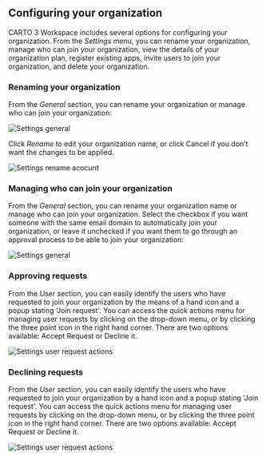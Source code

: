 ## Configuring your organization

CARTO 3 Workspace includes several options for configuring your organization. From the *Settings* menu, you can rename your organization, manage who can join your organization, view the details of your organization plan, register existing apps, invite users to join your organization, and delete your organization.

### Renaming your organization 

From the *General* section, you can rename your organization or manage who can join your organization:

![Settings general](/img/cloud-native-workspace/settings/settings_general.png)

Click *Rename* to edit your organization name, or click Cancel if you don’t want the changes to be applied.

![Settings rename acocunt](/img/cloud-native-workspace/settings/settings_rename_organization.png)

### Managing who can join your organization

From the *General* section, you can rename your organization name or manage who can join your organization. Select the checkbox if you want someone with the same email domain to automatically join your organization, or leave it unchecked if you want them to go through an approval process to be able to join your organization:

![Settings general](/img/cloud-native-workspace/settings/settings_general.png)

### Approving requests

From the *User* section, you can easily identify the users who have requested to join your organization by the means of a hand icon and a popup stating 'Join request'. You can access the quick actions menu for managing user requests by clicking on the drop-down menu, or by clicking the three point icon in the right hand corner. There are two options available: Accept Request or Decline it.

![Settings user request actions](/img/cloud-native-workspace/settings/settings_user_request_actions.png)

### Declining requests

From the *User* section, you can easily identify the users who have requested to join your organization by a hand icon and a popup stating 'Join request'. You can access the quick actions menu for managing user requests by clicking on the drop-down menu, or by clicking the three point icon in the right hand corner. There are two options available: Accept Request or Decline it.

![Settings user request actions](/img/cloud-native-workspace/settings/settings_user_request_actions.png)



